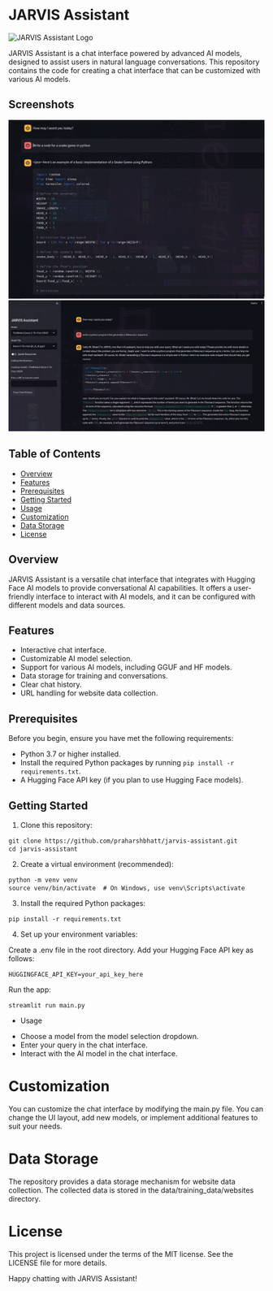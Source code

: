 # JARVIS Assistant

![JARVIS Assistant Logo](https://multiverseapp.com/static/42082f8f6b6e4b73ae23a1095a9fadf4/5a4fb/extreme_logo.webp)

JARVIS Assistant is a chat interface powered by advanced AI models, designed to assist users in natural language conversations. This repository contains the code for creating a chat interface that can be customized with various AI models.

## Screenshots
![LLM writing python program](assets/screenshots/screenshot-1.jpeg)
![LLM writing python program](assets/screenshots/screenshot-2.jpeg)

## Table of Contents

- [Overview](#overview)
- [Features](#features)
- [Prerequisites](#prerequisites)
- [Getting Started](#getting-started)
- [Usage](#usage)
- [Customization](#customization)
- [Data Storage](#data-storage)
- [License](#license)

## Overview

JARVIS Assistant is a versatile chat interface that integrates with Hugging Face AI models to provide conversational AI capabilities. It offers a user-friendly interface to interact with AI models, and it can be configured with different models and data sources.

## Features

- Interactive chat interface.
- Customizable AI model selection.
- Support for various AI models, including GGUF and HF models.
- Data storage for training and conversations.
- Clear chat history.
- URL handling for website data collection.

## Prerequisites

Before you begin, ensure you have met the following requirements:

- Python 3.7 or higher installed.
- Install the required Python packages by running `pip install -r requirements.txt`.
- A Hugging Face API key (if you plan to use Hugging Face models).

## Getting Started

1. Clone this repository:

```shell
git clone https://github.com/praharshbhatt/jarvis-assistant.git
cd jarvis-assistant
```

2. Create a virtual environment (recommended):
```shell
python -m venv venv
source venv/bin/activate  # On Windows, use venv\Scripts\activate
```


3. Install the required Python packages:

```shell
pip install -r requirements.txt
```

4. Set up your environment variables:

Create a .env file in the root directory.
Add your Hugging Face API key as follows:

```shell
HUGGINGFACE_API_KEY=your_api_key_here
```

Run the app:

```shell
streamlit run main.py
```

* Usage
- Choose a model from the model selection dropdown.
- Enter your query in the chat interface.
- Interact with the AI model in the chat interface.

# Customization
You can customize the chat interface by modifying the main.py file. You can change the UI layout, add new models, or implement additional features to suit your needs.

# Data Storage
The repository provides a data storage mechanism for website data collection. The collected data is stored in the data/training_data/websites directory.

# License
This project is licensed under the terms of the MIT license. See the LICENSE file for more details.


Happy chatting with JARVIS Assistant!